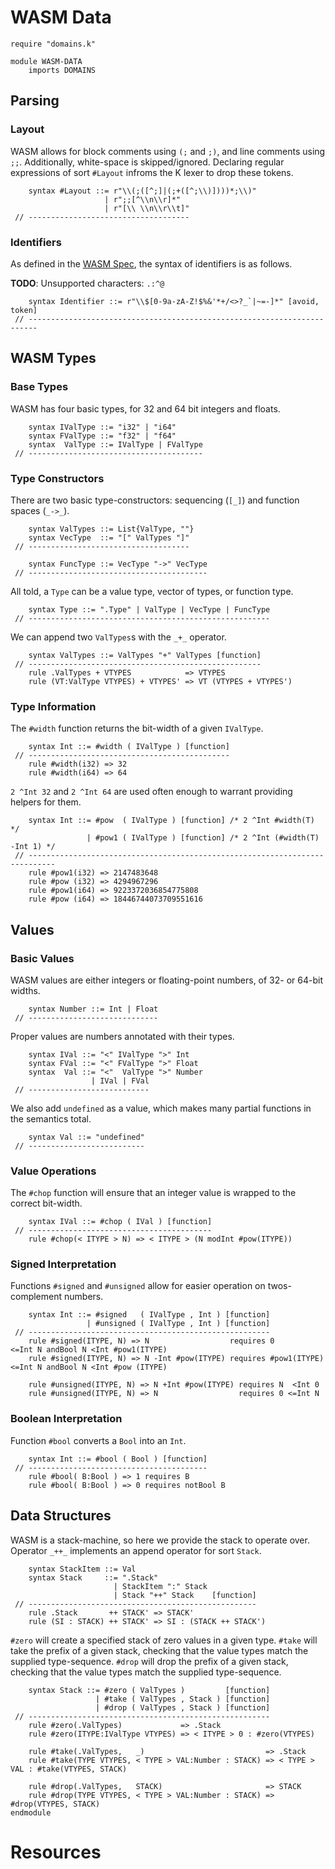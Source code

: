 WASM Data
=========

```k
require "domains.k"

module WASM-DATA
    imports DOMAINS
```

Parsing
-------

### Layout

WASM allows for block comments using `(;` and `;)`, and line comments using `;;`.
Additionally, white-space is skipped/ignored.
Declaring regular expressions of sort `#Layout` infroms the K lexer to drop these tokens.

```k
    syntax #Layout ::= r"\\(;([^;]|(;+([^;\\)])))*;\\)"
                     | r";;[^\\n\\r]*"
                     | r"[\\ \\n\\r\\t]"
 // ------------------------------------
```

### Identifiers

As defined in the [WASM Spec], the syntax of identifiers is as follows.

**TODO**: Unsupported characters: `.:^@`

```k
    syntax Identifier ::= r"\\$[0-9a-zA-Z!$%&'*+/<>?_`|~=-]*" [avoid, token]
 // ------------------------------------------------------------------------
```

WASM Types
----------

### Base Types

WASM has four basic types, for 32 and 64 bit integers and floats.

```k
    syntax IValType ::= "i32" | "i64"
    syntax FValType ::= "f32" | "f64"
    syntax  ValType ::= IValType | FValType
 // ---------------------------------------
```

### Type Constructors

There are two basic type-constructors: sequencing (`[_]`) and function spaces (`_->_`).

```k
    syntax ValTypes ::= List{ValType, ""}
    syntax VecType  ::= "[" ValTypes "]"
 // ------------------------------------

    syntax FuncType ::= VecType "->" VecType
 // ----------------------------------------
```

All told, a `Type` can be a value type, vector of types, or function type.

```k
    syntax Type ::= ".Type" | ValType | VecType | FuncType
 // ------------------------------------------------------
```

We can append two `ValTypes`s with the `_+_` operator.

```k
    syntax ValTypes ::= ValTypes "+" ValTypes [function]
 // ----------------------------------------------------
    rule .ValTypes + VTYPES            => VTYPES
    rule (VT:ValType VTYPES) + VTYPES' => VT (VTYPES + VTYPES')
```

### Type Information

The `#width` function returns the bit-width of a given `IValType`.

```k
    syntax Int ::= #width ( IValType ) [function]
 // ---------------------------------------------
    rule #width(i32) => 32
    rule #width(i64) => 64
```

`2 ^Int 32` and `2 ^Int 64` are used often enough to warrant providing helpers for them.

```k
    syntax Int ::= #pow  ( IValType ) [function] /* 2 ^Int #width(T)          */
                 | #pow1 ( IValType ) [function] /* 2 ^Int (#width(T) -Int 1) */
 // ----------------------------------------------------------------------------
    rule #pow1(i32) => 2147483648
    rule #pow (i32) => 4294967296
    rule #pow1(i64) => 9223372036854775808
    rule #pow (i64) => 18446744073709551616
```

Values
------

### Basic Values

WASM values are either integers or floating-point numbers, of 32- or 64-bit widths.

```k
    syntax Number ::= Int | Float
 // -----------------------------
```

Proper values are numbers annotated with their types.

```k
    syntax IVal ::= "<" IValType ">" Int
    syntax FVal ::= "<" FValType ">" Float
    syntax  Val ::= "<"  ValType ">" Number
                  | IVal | FVal
 // ---------------------------
```

We also add `undefined` as a value, which makes many partial functions in the semantics total.

```k
    syntax Val ::= "undefined"
 // --------------------------
```

### Value Operations

The `#chop` function will ensure that an integer value is wrapped to the correct bit-width.

```k
    syntax IVal ::= #chop ( IVal ) [function]
 // -----------------------------------------
    rule #chop(< ITYPE > N) => < ITYPE > (N modInt #pow(ITYPE))
```

### Signed Interpretation

Functions `#signed` and `#unsigned` allow for easier operation on twos-complement numbers.

```k
    syntax Int ::= #signed   ( IValType , Int ) [function]
                 | #unsigned ( IValType , Int ) [function]
 // ------------------------------------------------------
    rule #signed(ITYPE, N) => N                  requires 0            <=Int N andBool N <Int #pow1(ITYPE)
    rule #signed(ITYPE, N) => N -Int #pow(ITYPE) requires #pow1(ITYPE) <=Int N andBool N <Int #pow (ITYPE)

    rule #unsigned(ITYPE, N) => N +Int #pow(ITYPE) requires N  <Int 0
    rule #unsigned(ITYPE, N) => N                  requires 0 <=Int N
```

### Boolean Interpretation

Function `#bool` converts a `Bool` into an `Int`.

```k
    syntax Int ::= #bool ( Bool ) [function]
 // ----------------------------------------
    rule #bool( B:Bool ) => 1 requires B
    rule #bool( B:Bool ) => 0 requires notBool B
```

Data Structures
---------------

WASM is a stack-machine, so here we provide the stack to operate over.
Operator `_++_` implements an append operator for sort `Stack`.

```k
    syntax StackItem ::= Val
    syntax Stack     ::= ".Stack"
                       | StackItem ":" Stack
                       | Stack "++" Stack    [function]
 // ---------------------------------------------------
    rule .Stack       ++ STACK' => STACK'
    rule (SI : STACK) ++ STACK' => SI : (STACK ++ STACK')
```

`#zero` will create a specified stack of zero values in a given type.
`#take` will take the prefix of a given stack, checking that the value types match the supplied type-sequence.
`#drop` will drop the prefix of a given stack, checking that the value types match the supplied type-sequence.

```k
    syntax Stack ::= #zero ( ValTypes )         [function]
                   | #take ( ValTypes , Stack ) [function]
                   | #drop ( ValTypes , Stack ) [function]
 // ------------------------------------------------------
    rule #zero(.ValTypes)             => .Stack
    rule #zero(ITYPE:IValType VTYPES) => < ITYPE > 0 : #zero(VTYPES)

    rule #take(.ValTypes,   _)                           => .Stack
    rule #take(TYPE VTYPES, < TYPE > VAL:Number : STACK) => < TYPE > VAL : #take(VTYPES, STACK)

    rule #drop(.ValTypes,   STACK)                       => STACK
    rule #drop(TYPE VTYPES, < TYPE > VAL:Number : STACK) => #drop(VTYPES, STACK)
endmodule
```

Resources
=========

[WASM Spec]: <https://github.com/WebAssembly/design>
